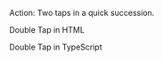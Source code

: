 Action: Two taps in a quick succession.

Double Tap in HTML

<snippet id='double-tap-html'/>

Double Tap in TypeScript

<snippet id='double-tap-code'/>
